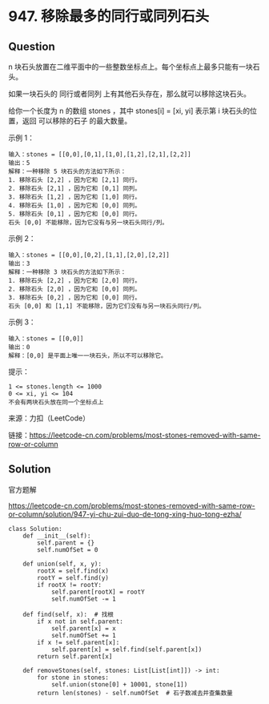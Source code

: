 # 947. 移除最多的同行或同列石头

## Question

n 块石头放置在二维平面中的一些整数坐标点上。每个坐标点上最多只能有一块石头。

如果一块石头的 同行或者同列 上有其他石头存在，那么就可以移除这块石头。

给你一个长度为 n 的数组 stones ，其中 stones[i] = [xi, yi] 表示第 i 块石头的位置，返回 可以移除的石子 的最大数量。


示例 1：

    输入：stones = [[0,0],[0,1],[1,0],[1,2],[2,1],[2,2]]
    输出：5
    解释：一种移除 5 块石头的方法如下所示：
    1. 移除石头 [2,2] ，因为它和 [2,1] 同行。
    2. 移除石头 [2,1] ，因为它和 [0,1] 同列。
    3. 移除石头 [1,2] ，因为它和 [1,0] 同行。
    4. 移除石头 [1,0] ，因为它和 [0,0] 同列。
    5. 移除石头 [0,1] ，因为它和 [0,0] 同行。
    石头 [0,0] 不能移除，因为它没有与另一块石头同行/列。

示例 2：

    输入：stones = [[0,0],[0,2],[1,1],[2,0],[2,2]]
    输出：3
    解释：一种移除 3 块石头的方法如下所示：
    1. 移除石头 [2,2] ，因为它和 [2,0] 同行。
    2. 移除石头 [2,0] ，因为它和 [0,0] 同列。
    3. 移除石头 [0,2] ，因为它和 [0,0] 同行。
    石头 [0,0] 和 [1,1] 不能移除，因为它们没有与另一块石头同行/列。 

示例 3：

    输入：stones = [[0,0]]
    输出：0
    解释：[0,0] 是平面上唯一一块石头，所以不可以移除它。


提示：

    1 <= stones.length <= 1000
    0 <= xi, yi <= 104
    不会有两块石头放在同一个坐标点上

来源：力扣（LeetCode）

链接：https://leetcode-cn.com/problems/most-stones-removed-with-same-row-or-column

## Solution

官方题解

https://leetcode-cn.com/problems/most-stones-removed-with-same-row-or-column/solution/947-yi-chu-zui-duo-de-tong-xing-huo-tong-ezha/

```python3
class Solution:
    def __init__(self):
        self.parent = {}
        self.numOfSet = 0

    def union(self, x, y):
        rootX = self.find(x)
        rootY = self.find(y)
        if rootX != rootY:
            self.parent[rootX] = rootY
            self.numOfSet -= 1

    def find(self, x):  # 找根
        if x not in self.parent:
            self.parent[x] = x
            self.numOfSet += 1
        if x != self.parent[x]:
            self.parent[x] = self.find(self.parent[x])
        return self.parent[x]

    def removeStones(self, stones: List[List[int]]) -> int:
        for stone in stones:
            self.union(stone[0] + 10001, stone[1])
        return len(stones) - self.numOfSet  # 石子数减去并查集数量
```
